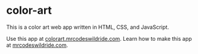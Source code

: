 # color-art

This is a color art web app written in HTML, CSS, and JavaScript.

Use this app at [colorart.mrcodeswildride.com](https://colorart.mrcodeswildride.com/).
Learn how to make this app at [mrcodeswildride.com](https://www.mrcodeswildride.com/).